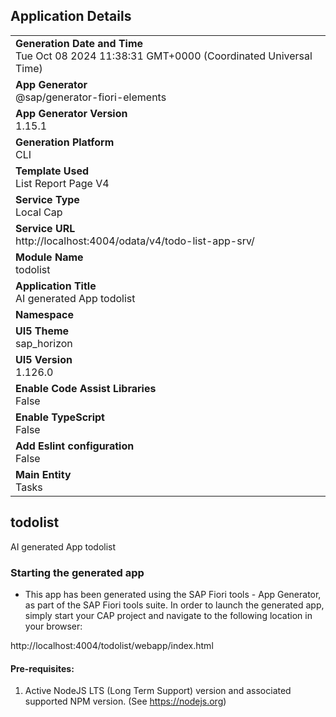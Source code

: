 ## Application Details
|               |
| ------------- |
|**Generation Date and Time**<br>Tue Oct 08 2024 11:38:31 GMT+0000 (Coordinated Universal Time)|
|**App Generator**<br>@sap/generator-fiori-elements|
|**App Generator Version**<br>1.15.1|
|**Generation Platform**<br>CLI|
|**Template Used**<br>List Report Page V4|
|**Service Type**<br>Local Cap|
|**Service URL**<br>http://localhost:4004/odata/v4/todo-list-app-srv/|
|**Module Name**<br>todolist|
|**Application Title**<br>AI generated App todolist|
|**Namespace**<br>|
|**UI5 Theme**<br>sap_horizon|
|**UI5 Version**<br>1.126.0|
|**Enable Code Assist Libraries**<br>False|
|**Enable TypeScript**<br>False|
|**Add Eslint configuration**<br>False|
|**Main Entity**<br>Tasks|

## todolist

AI generated App todolist

### Starting the generated app

-   This app has been generated using the SAP Fiori tools - App Generator, as part of the SAP Fiori tools suite.  In order to launch the generated app, simply start your CAP project and navigate to the following location in your browser:

http://localhost:4004/todolist/webapp/index.html

#### Pre-requisites:

1. Active NodeJS LTS (Long Term Support) version and associated supported NPM version.  (See https://nodejs.org)


